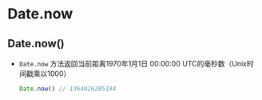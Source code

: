 # Date.now

## Date.now()

  - `Date.now` 方法返回当前距离1970年1月1日 00:00:00 UTC的毫秒数（Unix时间戳乘以1000）

    ```javascript
    Date.now() // 1364026285194
    ```

